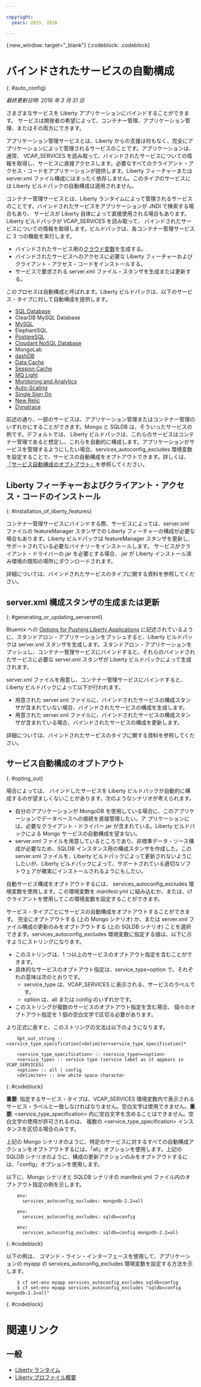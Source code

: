 ```yaml
---

copyright:
  years: 2015, 2016

---
```


{:new_window: target="_blank"}
{:codeblock: .codeblock}


# バインドされたサービスの自動構成
{: #auto_config}

*最終更新日時: 2016 年 3 月 31 日*

さまざまなサービスを Liberty アプリケーションにバインドすることができます。
サービスは開発者の希望によって、コンテナー管理、アプリケーション管理、またはその両方にできます。

アプリケーション管理サービスとは、Liberty からの支援は何もなく、完全にアプリケーションによって管理されるサービスのことです。アプリケーションは、通常、
VCAP_SERVICES を読み取って、バインドされたサービスについての情報を取得し、サービスに直接アクセスします。必要なすべてのクライアント・アクセス・コードをアプリケーションが提供します。Liberty フィーチャーまたは server.xml ファイル構成にはまったく依存しません。このタイプのサービスには Liberty ビルドパックの自動構成は適用されません。

コンテナー管理サービスとは、Liberty ランタイムによって管理されるサービスのことです。バインドされたサービスをアプリケーションが JNDI で検索する場合もあり、
サービスが Liberty 自体によって直接使用される場合もあります。Liberty ビルドパックが VCAP_SERVICES を読み取って、
バインドされたサービスについての情報を取得します。ビルドパックは、各コンテナー管理サービスに 3 つの機能を実行します。

* バインドされたサービス用の[クラウド変数](optionsForPushing.html#accessing_info_of_bound_services)を生成する。
* バインドされたサービスへのアクセスに必要な Liberty フィーチャーおよびクライアント・アクセス・コードをインストールする。
* サービスで要求される server.xml ファイル・スタンザを生成または更新する。

このプロセスは自動構成と呼ばれます。Liberty ビルドパックは、以下のサービス・タイプに対して自動構成を提供します。

* [SQL Database](../../services/SQLDB/index.html#SQLDB)
* ClearDB MySQL Database
* [MySQL](../../services/MySQL/index.html#MySQL)
* ElephantSQL
* [PostgreSQL](../../services/PostgreSQL/index.html#PostgreSQL)
* [Cloudant NoSQL Database](../../services/Cloudant/index.html#Cloudant)
* MongoLab
* [dashDB](../../services/dashDB/index.html#dashDB)
* [Data Cache](../../services/DataCache/index.html#data_cache)
* [Session Cache](../../services/SessionCache/index.html#session_cache)
* [MQ Light](../../services/MQLight/index.html#mqlight010)
* [Monitoring and Analytics](../..//services/monana/index.html#gettingstartedtemplate)
* [Auto-Scaling](../../services/Auto-Scaling/index.html#autoscaling)
* [Single Sign On](../../services/SingleSignOn/index.html#sso_gettingstarted)
* [New Relic](newRelic.html)
* [Dynatrace](dynatrace.html)

前述の通り、一部のサービスは、アプリケーション管理またはコンテナー管理のいずれかにすることができます。Mongo と SQLDB は、そういったサービスの例です。デフォルトでは、
Liberty ビルドパックは、これらのサービスはコンテナー管理であると想定し、これらを自動的に構成します。アプリケーションがサービスを管理するようにしたい場合、services_autoconfig_excludes 環境変数を設定することで、サービスの自動構成をオプトアウトできます。詳しくは、[『サービス自動構成のオプトアウト』](autoConfig.html#opting_out)を参照してください。

## Liberty フィーチャーおよびクライアント・アクセス・コードのインストール
{: #installation_of_liberty_features}

コンテナー管理サービスにバインドする際、サービスによっては、server.xml ファイルの featureManager スタンザでの Liberty フィーチャーの構成が必要な場合もあります。Liberty ビルドパックは featureManager スタンザを更新し、
サポートされている必要なバイナリーをインストールします。
サービスがクライアント・ドライバーの jar を必要とする場合、
jar が Liberty インストール済み環境の既知の場所にダウンロードされます。

詳細については、バインドされたサービスのタイプに関する資料を参照してください。

## server.xml 構成スタンザの生成または更新
{: #generating_or_updating_serverxml}

Bluemix への [Options for Pushing Liberty Applications](optionsForPushing.html#options_for_pushing) に記述されているように、スタンドアロン・アプリケーションをプッシュすると、Liberty ビルドパックは server.xml スタンザを生成します。スタンドアロン・アプリケーションをプッシュし、コンテナー管理サービスにバインドすると、それらのバインドされたサービスに必要な server.xml スタンザが Liberty ビルドパックによって生成されます。

server.xml ファイルを用意し、コンテナー管理サービスにバインドすると、Liberty ビルドパックによって以下が行われます。

* 用意された server.xml ファイルに、バインドされたサービスの構成スタンザが含まれていない場合、バインドされたサービスの構成を生成します。
* 用意された server.xml ファイルに、バインドされたサービスの構成スタンザが含まれている場合、バインドされたサービスの構成を更新します。

詳細については、バインドされたサービスのタイプに関する資料を参照してください。

## サービス自動構成のオプトアウト
{: #opting_out}

場合によっては、
バインドしたサービスを Liberty ビルドパックが自動的に構成するのが望ましくないことがあります。次のようなシナリオが考えられます。

* 自分のアプリケーションが MongoDB を使用している場合に、このアプリケーションでデータベースへの接続を直接管理したい。ア
プリケーションには、必要なクライアント・ドライバー jar が含まれている。Liberty ビルドパックによる Mongo サービスの自動構成を望まない。
* server.xml ファイルを用意しているところであり、非標準データ・ソース構成が必要なため、SQLDB インスタンス用の構成スタンザを作成した。この server.xml ファイルを、Liberty ビルドパックによって更新されないようにしたいが、Liberty ビルドパックによって、サポートされている適切なソフトウェアが確実にインストールされるようにもしたい。

自動サービス構成をオプトアウトするには、
services_autoconfig_excludes 環境変数を使用します。この環境変数を manifest.yml に組み込むか、または、cf クライアントを使用してこの環境変数を設定することができます。

サービス・タイプごとにサービスの自動構成をオプトアウトすることができます。
完全にオプトアウトする (上の Mongo シナリオ) か、または server.xml ファイル構成の更新のみをオプトアウトする (上の SQLDB シナリオ) ことを選択できます。services_autoconfig_excludes 環境変数に指定する値は、以下に示すようにストリングになります。

* このストリングは、1 つ以上のサービスのオプトアウト指定を含むことができます。
* 具体的なサービスのオプトアウト指定は、service_type=option で、それぞれの意味は次のとおりです。
  * service_type は、VCAP_SERVICES に表示される、サービスのラベルです。
  * option は、all または config のいずれかです。
* このストリングが複数のサービスのオプトアウト指定を含む場合、
個々のオプトアウト指定を 1 個の空白文字で区切る必要があります。

より正式に表すと、このストリングの文法は以下のようになります。

```
    Opt_out_string :: <service_type_specification[<delimiter>service_type_specification]*

    <service_type_specification> :: <service_type>=<option>
    <service_type> :: service type (service label as it appears in VCAP_SERVICES)
    <option> :: all | config
    <delimiter> :: one white space character
```
{: #codeblock}

**重要**: 指定するサービス・タイプは、VCAP_SERVICES 環境変数内で表示されるサービス・ラベルと一致しなければなりません。空白文字は使用できません。**重要**: <service_type_specification> 内に空白文字を含めることはできません。空白文字の使用が許可されるのは、
複数の <service_type_specification> インスタンスを区切る場合のみです。

上記の Mongo シナリオのように、特定のサービスに対するすべての自動構成アクションをオプトアウトするには、「all」オプションを使用します。上記の SQLDB シナリオのように、構成の更新アクションのみをオプトアウトするには、「config」オプションを使用します。

以下に、Mongo シナリオと SQLDB シナリオの manifest.yml ファイル内のオプトアウト指定の例を示します。

```
    env:
      services_autoconfig_excludes: mongodb-2.2=all

    env:
      services_autoconfig_excludes: sqldb=config

    env:
      services_autoconfig_excludes: sqldb=config mongodb-2.2=all
```
{: #codeblock}

以下の例は、
コマンド・ライン・インターフェースを使用して、アプリケーションの myapp の services_autoconfig_excludes 環境変数を設定する方法を示します。

```
    $ cf set-env myapp services_autoconfig_excludes sqldb=config
    $ cf set-env myapp services_autoconfig_excludes "sqldb=config mongodb-2.2=all"
```
{: #codeblock}

# 関連リンク
## 一般
* [Liberty ランタイム](index.html)
* [Liberty プロファイル概要](http://www-01.ibm.com/support/knowledgecenter/SSAW57_8.5.5/com.ibm.websphere.wlp.nd.doc/ae/cwlp_about.html)
